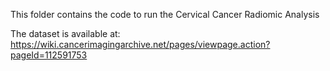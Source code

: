 This folder contains the code to run the Cervical Cancer Radiomic Analysis

The dataset is available at: https://wiki.cancerimagingarchive.net/pages/viewpage.action?pageId=112591753

